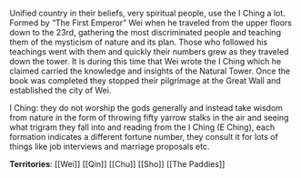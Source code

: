 Unified country in their beliefs, very spiritual people, use the I Ching a lot. Formed by “The First Emperor” Wei when he traveled from the upper floors down to the 23rd, gathering the most discriminated people and teaching them of the mysticism of nature and its plan. Those who followed his teachings went with them and quickly their numbers grew as they traveled down the tower. It is during this time that Wei wrote the I Ching which he claimed carried the knowledge and insights of the Natural Tower. Once the book was completed they stopped their pilgrimage at the Great Wall and established the city of Wei.

I Ching: they do not worship the gods generally and instead take wisdom from nature in the form of throwing fifty yarrow stalks in the air and seeing what trigram they fall into and reading from the I Ching (E Ching), each formation indicates a different fortune number, they consult it for lots of things like job interviews and marriage proposals etc.

**Territories**: 
[[Wei]]
[[Qin]]
[[Chu]]
[[Sho]]
[[The Paddies]]
